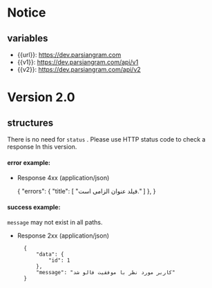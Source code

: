 # Notice

## variables

+ {{url}}: https://dev.parsiangram.com
+ {{v1}}: https://dev.parsiangram.com/api/v1
+ {{v2}}: https://dev.parsiangram.com/api/v2


# Version 2.0

## structures

There is no need for ```status``` . Please use HTTP status code to check a response In this version.

#### error example:


+ Response 4xx (application/json)


    {
        "errors": {
            "title": [
                "فیلد عنوان الزامی است."
            ]
        },
    }

#### success example:

```message``` may not exist in all paths.

+ Response 2xx (application/json)

        {
            "data": {
                "id": 1
            },
            "message": "کاربر مورد نظر با موفقیت فالو شد"
        }
